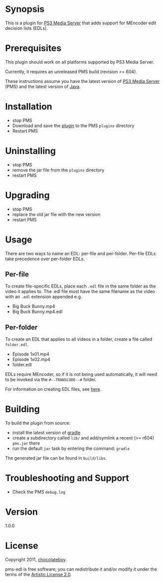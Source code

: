 # Synopsis <a name="Synopsis"></a>

This is a plugin for [PS3 Media Server](http://code.google.com/p/ps3mediaserver/) that adds support for MEncoder edit decision lists (EDLs).

# Prerequisites <a name="Prerequisites"></a>

This plugin should work on all platforms supported by PS3 Media Server.

Currently, it requires an unreleased PMS build (revision >= 604).

These instructions assume you have the latest version of [PS3 Media Server](http://www.ps3mediaserver.org/forum/viewtopic.php?f=6&t=3507&p=36904#p36904) (PMS) and the latest version of [Java](http://www.java.com/en/download/index.jsp).

# Installation <a href="Install"></a>

* stop PMS
* Download and save the [plugin](https://github.com/downloads/chocolateboy/PMS-EDL/pms-edl-1.0.0.jar) to the PMS `plugins` directory
* Restart PMS

# Uninstalling <a href="Uninstall"></a>

* stop PMS
* remove the jar file from the `plugins` directory
* restart PMS

# Upgrading <a href="Upgrade"></a>

* stop PMS
* replace the old jar file with the new version
* restart PMS

# Usage <a href="Usage"></a>

There are two ways to name an EDL: per-file and per-folder. Per-file EDLs take precedence over per-folder EDLs.

## Per-file

To create file-specific EDLs, place each `.edl` file in the same folder as the video it applies to. The .edl file must have the same filename as the video with an `.edl` extension appended e.g.

* Big Buck Bunny.mp4
* Big Buck Bunny.mp4.edl

## Per-folder

To create an EDL that applies to all videos in a folder, create a file called `folder.edl`.

* Episode 1x01.mp4
* Episode 1x02.mp4
* folder.edl

EDLs require MEncoder, so if it is not being used automatically, it will need to be invoked via the `#--TRANSCODE--#` folder.

For information on creating EDL files, see [here](http://www.mplayerhq.hu/DOCS/HTML/en/edl.html).

# Building <a href="Build"></a>

To build the plugin from source:

* install the latest version of [gradle](http://www.gradle.org/downloads.html)
* create a subdirectory called `lib/` and add/symlink a recent (>= r604) `pms.jar` there
* run the default `jar` task by entering the command: `gradle`

The generated jar file can be found in `build/libs`.

# Troubleshooting and Support <a name="Help"></a>
* Check the PMS `debug.log`
<!-- * For more details, discussion and troubleshooting tips, see [this thread](http://ps3mediaserver.org/forum/viewtopic.php?f=x&t=y) -->

# Version <a name="Version"></a>

1.0.0

# License <a name="License"></a>

Copyright 2011, [chocolateboy](mailto:chocolate@cpan.org).

pms-edl is free software; you can redistribute it and/or modify it under the terms of the [Artistic License 2.0](http://www.opensource.org/licenses/artistic-license-2.0.php).

